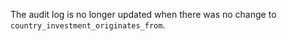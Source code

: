 The audit log is no longer updated when there was no change to `country_investment_originates_from`.
